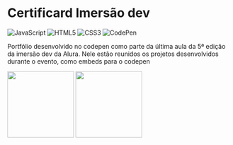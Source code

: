 # Certificard Imersão dev
![JavaScript](https://img.shields.io/static/v1?style=for-the-badge&message=JavaScript&color=222222&logo=JavaScript&logoColor=F7DF1E&label=)
![HTML5](https://img.shields.io/static/v1?style=for-the-badge&message=HTML5&color=E34F26&logo=HTML5&logoColor=FFFFFF&label=)
![CSS3](https://img.shields.io/static/v1?style=for-the-badge&message=CSS3&color=1572B6&logo=CSS3&logoColor=FFFFFF&label=)
![CodePen](https://img.shields.io/static/v1?style=for-the-badge&message=CodePen&color=000000&logo=CodePen&logoColor=FFFFFF&label=)

Portfólio desenvolvido no codepen como parte da última aula da 5ª edição da imersão dev da Alura. 
Nele estão reunidos os projetos desenvolvidos durante o evento, como embeds para o codepen

<img src="https://avatars.githubusercontent.com/u/4975968?s=200&v=4" height="150"> <img src="https://i.ytimg.com/vi/o8QJsQMJrPU/mqdefault.jpg" height="150">
